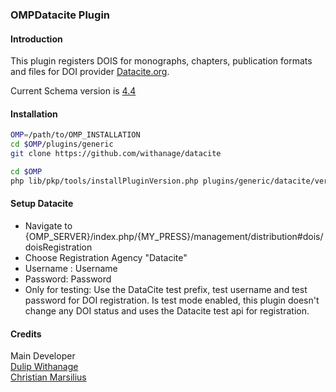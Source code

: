 ### OMPDatacite Plugin

#### Introduction
This plugin registers DOIS for monographs, chapters, publication formats and files for DOI provider [Datacite.org](https://datacite.org).

Current Schema version is [4.4](https://support.datacite.org/docs/datacite-metadata-schema-44)

####  Installation
```bash
OMP=/path/to/OMP_INSTALLATION
cd $OMP/plugins/generic
git clone https://github.com/withanage/datacite

cd $OMP
php lib/pkp/tools/installPluginVersion.php plugins/generic/datacite/version.xml
```

####  Setup Datacite
* Navigate to {OMP_SERVER}/index.php/{MY_PRESS}/management/distribution#dois/doisRegistration
* Choose Registration Agency "Datacite"
* Username  : Username
* Password: Password
* Only for testing: Use the DataCite test prefix, test username and test password for DOI registration. Is test mode enabled, this plugin doesn't change any DOI status and uses the Datacite test api for registration.


####  Credits
Main Developer  
[Dulip Withanage](https://github.com/withanage)  
[Christian Marsilius](https://github.com/nongenti)
